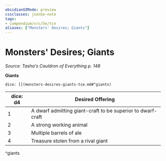```yaml
---
obsidianUIMode: preview
cssclasses: json5e-note
tags:
- compendium/src/5e/tce
aliases: ["Monsters' Desires; Giants"]
---
```

# Monsters' Desires; Giants
*Source: Tasha's Cauldron of Everything p. 148* 

**Giants**

`dice: [](monsters-desires-giants-tce.md#^giants)`

| dice: d4 | Desired Offering |
|----------|------------------|
| 1 | A dwarf admitting giant-craft to be superior to dwarf-craft |
| 2 | A strong working animal |
| 3 | Multiple barrels of ale |
| 4 | Treasure stolen from a rival giant |
^giants